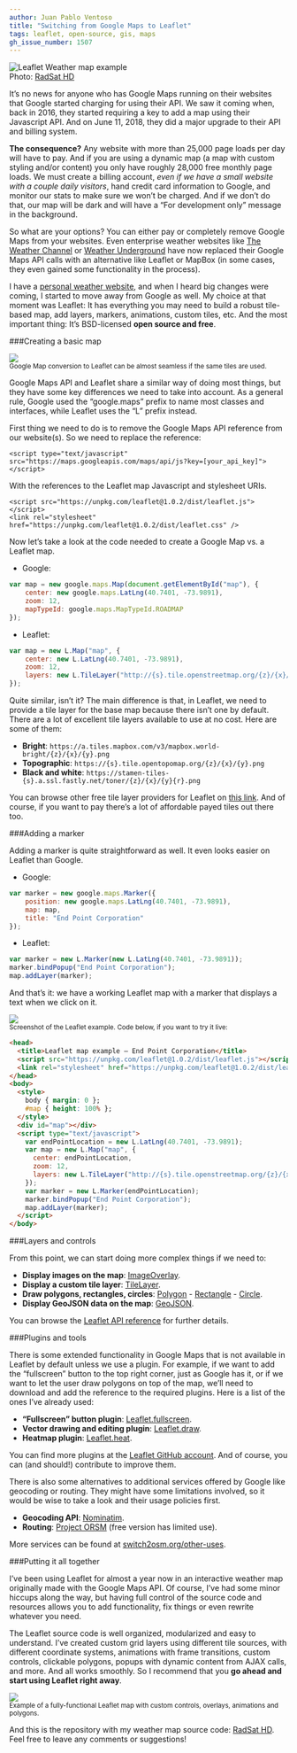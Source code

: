 ```yaml
---
author: Juan Pablo Ventoso
title: "Switching from Google Maps to Leaflet"
tags: leaflet, open-source, gis, maps
gh_issue_number: 1507
---
```


<img src="/blog/2019/03/07/switching-google-maps-leaflet/leaflet-weather-map-us.jpg" alt="Leaflet Weather map example" /><br>Photo: <a href="https://www.extendedforecast.net/radsat">RadSat HD</a>

It’s no news for anyone who has Google Maps running on their websites that Google started charging for using their API. We saw it coming when, back in 2016, they started requiring a key to add a map using their Javascript API. And on June 11, 2018, they did a major upgrade to their API and billing system.

<b>The consequence?</b> Any website with more than 25,000 page loads per day will have to pay. And if you are using a dynamic map (a map with custom styling and/or content) you only have roughly 28,000 free monthly page loads. We must create a billing account, *even if we have a small website with a couple daily visitors*, hand credit card information to Google, and monitor our stats to make sure we won’t be charged. And if we don’t do that, our map will be dark and will have a “For development only” message in the background.

So what are your options? You can either pay or completely remove Google Maps from your websites. Even enterprise weather websites like <a href="https://weather.com/weather/radar/interactive/l/USNY0996:1:US">The Weather Channel</a> or <a href="https://www.wunderground.com/wundermap">Weather Underground</a> have now replaced their Google Maps API calls with an alternative like Leaflet or MapBox (in some cases, they even gained some functionality in the process).

I have a <a href="https://www.extendedforecast.net">personal weather website</a>, and when I heard big changes were coming, I started to move away from Google as well. My choice at that moment was Leaflet: It has everything you may need to build a robust tile-based map, add layers, markers, animations, custom tiles, etc. And the most important thing: It’s BSD-licensed <b>open source and free</b>.

###Creating a basic map

<img src="/blog/2019/03/07/switching-google-maps-leaflet/google-vs-leaflet-look-and-feel.jpg" /><br><small>Google Map conversion to Leaflet can be almost seamless if the same tiles are used.</small>

Google Maps API and Leaflet share a similar way of doing most things, but they have some key differences we need to take into account. As a general rule, Google used the “google.maps” prefix to name most classes and interfaces, while Leaflet uses the “L” prefix instead.

First thing we need to do is to remove the Google Maps API reference from our website(s). So we need to replace the reference:

```
<script type="text/javascript" src="https://maps.googleapis.com/maps/api/js?key=[your_api_key]"></script>
```

With the references to the Leaflet map Javascript and stylesheet URIs.

```
<script src="https://unpkg.com/leaflet@1.0.2/dist/leaflet.js"></script>
<link rel="stylesheet" href="https://unpkg.com/leaflet@1.0.2/dist/leaflet.css" />
```

Now let’s take a look at the code needed to create a Google Map vs. a Leaflet map.

* Google:

```javascript
var map = new google.maps.Map(document.getElementById("map"), {
	center: new google.maps.LatLng(40.7401, -73.9891),
	zoom: 12,
	mapTypeId: google.maps.MapTypeId.ROADMAP
});
```

* Leaflet:

```javascript
var map = new L.Map("map", {
	center: new L.LatLng(40.7401, -73.9891),
	zoom: 12,
	layers: new L.TileLayer("http://{s}.tile.openstreetmap.org/{z}/{x}/{y}.png")
});
```

Quite similar, isn’t it? The main difference is that, in Leaflet, we need to provide a tile layer for the base map because there isn’t one by default. There are a lot of excellent tile layers available to use at no cost. Here are some of them:

* <b>Bright</b>: ```https://a.tiles.mapbox.com/v3/mapbox.world-bright/{z}/{x}/{y}.png```
* <b>Topographic</b>: ```https://{s}.tile.opentopomap.org/{z}/{x}/{y}.png```
* <b>Black and white</b>: ```https://stamen-tiles-{s}.a.ssl.fastly.net/toner/{z}/{x}/{y}{r}.png```

You can browse other free tile layer providers for Leaflet on <a href="https://leaflet-extras.github.io/leaflet-providers/preview/">this link</a>. And of course, if you want to pay there’s a lot of affordable payed tiles out there too.


###Adding a marker

Adding a marker is quite straightforward as well. It even looks easier on Leaflet than Google.

* Google:

```javascript
var marker = new google.maps.Marker({
	position: new google.maps.LatLng(40.7401, -73.9891),
	map: map,
	title: "End Point Corporation"
});
```

* Leaflet:

```javascript
var marker = new L.Marker(new L.LatLng(40.7401, -73.9891));
marker.bindPopup("End Point Corporation");
map.addLayer(marker);
```

And that’s it: we have a working Leaflet map with a marker that displays a text when we click on it.

<img src="/blog/2019/03/07/switching-google-maps-leaflet/leaflet-example-working.jpg" /><br><small>Screenshot of the Leaflet example. Code below, if you want to try it live:</small>

```html
<head>
  <title>Leaflet map example — End Point Corporation</title>
  <script src="https://unpkg.com/leaflet@1.0.2/dist/leaflet.js"></script>
  <link rel="stylesheet" href="https://unpkg.com/leaflet@1.0.2/dist/leaflet.css" />
</head>
<body>
  <style>
    body { margin: 0 };
    #map { height: 100% };
  </style>
  <div id="map"></div>
  <script type="text/javascript">
    var endPointLocation = new L.LatLng(40.7401, -73.9891);
    var map = new L.Map("map", {
      center: endPointLocation,
      zoom: 12,
      layers: new L.TileLayer("http://{s}.tile.openstreetmap.org/{z}/{x}/{y}.png")
    });
    var marker = new L.Marker(endPointLocation);
    marker.bindPopup("End Point Corporation");
    map.addLayer(marker);
  </script>
</body>
```

###Layers and controls

From this point, we can start doing more complex things if we need to:

* <b>Display images on the map</b>: <a href="https://leafletjs.com/reference-1.4.0.html#imageoverlay">ImageOverlay</a>.
* <b>Display a custom tile layer</b>: <a href="https://leafletjs.com/reference-1.4.0.html#tilelayer">TileLayer</a>.
* <b>Draw polygons, rectangles, circles</b>: <a href="https://leafletjs.com/reference-1.4.0.html#polygon">Polygon</a> - <a href="https://leafletjs.com/reference-1.4.0.html#rectangle">Rectangle</a> - <a href="https://leafletjs.com/reference-1.4.0.html#circle">Circle</a>.
* <b>Display GeoJSON data on the map</b>: <a href="https://leafletjs.com/reference-1.4.0.html#geojson">GeoJSON</a>.

You can browse the <a href="https://leafletjs.com/reference-1.4.0.html">Leaflet API reference</a> for further details.


###Plugins and tools

There is some extended functionality in Google Maps that is not available in Leaflet by default unless we use a plugin. For example, if we want to add the “fullscreen” button to the top right corner, just as Google has it, or if we want to let the user draw polygons on top of the map, we’ll need to download and add the reference to the required plugins. Here is a list of the ones I’ve already used:

* <b>“Fullscreen” button plugin</b>: <a href="https://github.com/Leaflet/Leaflet.fullscreen">Leaflet.fullscreen</a>.
* <b>Vector drawing and editing plugin</b>: <a href="https://github.com/Leaflet/Leaflet.draw">Leaflet.draw</a>.
* <b>Heatmap plugin</b>: <a href="https://github.com/Leaflet/Leaflet.heat">Leaflet.heat</a>.

You can find more plugins at the <a href="https://github.com/Leaflet/">Leaflet GitHub account</a>. And of course, you can (and should!) contribute to improve them.


There is also some alternatives to additional services offered by Google like geocoding or routing. They might have some limitations involved, so it would be wise to take a look and their usage policies first.

* <b>Geocoding API</b>: <a href="https://wiki.openstreetmap.org/wiki/Nominatim">Nominatim</a>.
* <b>Routing</b>: <a href="http://project-osrm.org/">Project ORSM</a> (free version has limited use).

More services can be found at <a href="https://switch2osm.org/other-uses/">switch2osm.org/other-uses</a>.


###Putting it all together

I’ve been using Leaflet for almost a year now in an interactive weather map originally made with the Google Maps API. Of course, I’ve had some minor hiccups along the way, but having full control of the source code and resources allows you to add functionality, fix things or even rewrite whatever you need.

The Leaflet source code is well organized, modularized and easy to understand. I’ve created custom grid layers using different tile sources, with different coordinate systems, animations with frame transitions, custom controls, clickable polygons, popups with dynamic content from AJAX calls, and more. And all works smoothly. So I recommend that you <b>go ahead and start using Leaflet right away</b>.

<img src="/blog/2019/03/07/switching-google-maps-leaflet/leaflet-map-radsat-hd.jpg" /><br><small>Example of a fully-functional Leaflet map with custom controls, overlays, animations and polygons.</small>

And this is the repository with my weather map source code: <a href="https://github.com/juanpabloventoso/RadSat-HD">RadSat HD</a>. Feel free to leave any comments or suggestions!
